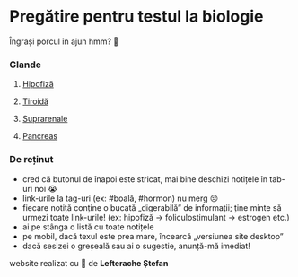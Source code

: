 # Pregătire pentru testul la biologie

Îngrași porcul în ajun hmm? 🥲

### Glande

1) [Hipofiză](https://dazorplasma.github.io/biologie/obsidianmainvault/forest-of-knowledge/school/biologie/glande/hipofiz%C4%83.html)

2) [Tiroidă](https://dazorplasma.github.io/biologie/obsidianmainvault/forest-of-knowledge/school/biologie/glande/tiroid%C4%83.html)

3) [Suprarenale](https://dazorplasma.github.io/biologie/obsidianmainvault/forest-of-knowledge/school/biologie/glande/suprarenale.html)

4) [Pancreas](https://dazorplasma.github.io/biologie/obsidianmainvault/forest-of-knowledge/school/biologie/glande/pancreas.html)

### De reținut
- cred că butonul de înapoi este stricat, mai bine deschizi notițele în tab-uri noi 😭
- link-urile la tag-uri (ex: #boală, #hormon) nu merg 😢
- fiecare notiță conține o bucată „digerabilă” de informații; ține minte să urmezi toate link-urile! (ex: hipofiză -> foliculostimulant -> estrogen etc.)
- ai pe stânga o listă cu toate notițele
- pe mobil, dacă texul este prea mare, încearcă „versiunea site desktop”
- dacă sesizei o greșeală sau ai o sugestie, anunță-mă imediat!



website realizat cu 💖 de **Lefterache Ștefan**